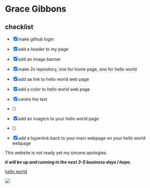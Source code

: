 # Grace Gibbons

## checklist

- [x] make github login

- [x] add a header to my page

- [x] add an image banner
      
- [x] make 2x repository, one for home page, one for hello world

- [x] add aa link to hello world web page

- [x] add a color to hello world web page

- [x] centre the text
- [ ] 
- [x] add an image/s to your hello world page
- [ ] 
- [x] add a hyperlink back to your main webpage on your hello world webpage




This website is not ready yet my sincere apologies.

***it will be up and running in the next 3-5 business days I hope.***



[hello world](https://gibbons07.github.io/hellloworld)


![](https://encrypted-tbn0.gstatic.com/images?q=tbn:ANd9GcQLHmBiiht7VVc2vBc2UjS-Zq_JDrhdqnINKg&usqp=CAU)





